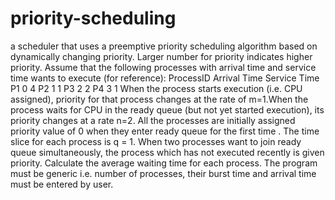 # priority-scheduling

a scheduler that uses a preemptive priority scheduling algorithm based on dynamically changing priority. Larger number for priority indicates higher priority. Assume that the following processes with arrival time and service time wants to execute (for reference):  ProcessID	Arrival Time	Service Time 
P1         	0	            4 
P2	        1	            1 
P3	        2 	          2
P4	        3	            1 
When the process starts execution (i.e. CPU assigned), priority for that process changes at the rate of m=1.When the process waits for CPU in the ready queue (but not yet started execution), its priority changes at a rate n=2. All the processes are initially assigned priority value of 0 when they enter ready queue for the first time . The time slice for each process is q = 1. When two processes want to join ready queue simultaneously, the process which has not executed recently is given priority. Calculate the average waiting time for each process. The program must be generic i.e. number of processes, their burst time and arrival time must be entered by user.
